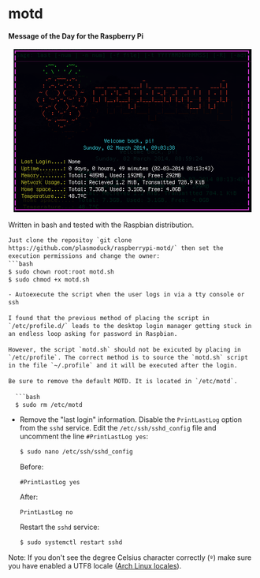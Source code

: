 motd
====

#### Message of the Day for the Raspberry Pi ####

<p align="center">
  <img src="https://github.com/gagle/raspberrypi-motd/blob/master/motd.png?raw=true"/>
</p>

Written in bash and tested with the Raspbian distribution.
```
Just clone the repositoy `git clone https://github.com/plasmoduck/raspberrypi-motd/` then set the execution permissions and change the owner:
```bash
$ sudo chown root:root motd.sh
$ sudo chmod +x motd.sh
``` 

```
- Autoexecute the script when the user logs in via a tty console or ssh

I found that the previous method of placing the script in `/etc/profile.d/` leads to the desktop login manager getting stuck in an endless loop asking for password in Raspbian.

However, the script `motd.sh` should not be exicuted by placing in `/etc/profile`. The correct method is to source the `motd.sh` script in the file `~/.profile` and it will be executed after the login.

Be sure to remove the default MOTD. It is located in `/etc/motd`.
  
  ```bash
  $ sudo rm /etc/motd
  ```
  
- Remove the "last login" information. Disable the `PrintLastLog` option from the `sshd` service. Edit the `/etc/ssh/sshd_config` file and uncomment the line `#PrintLastLog yes`:
  
  ```bash
  $ sudo nano /etc/ssh/sshd_config
  ```
  
  Before:
  
  ```text
  #PrintLastLog yes
  ```
  
  After:
  
  ```text
  PrintLastLog no
  ```
  
  Restart the `sshd` service:
  
  ```bash
  $ sudo systemctl restart sshd
  ```

Note: If you don't see the degree Celsius character correctly (`º`) make sure you have enabled a UTF8 locale ([Arch Linux locales](https://wiki.archlinux.org/index.php/locale)).
